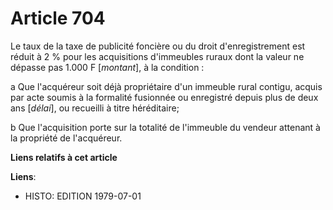 # Article 704

Le taux de la taxe de publicité foncière ou du droit d'enregistrement est réduit à 2 % pour les acquisitions d'immeubles
ruraux dont la valeur ne dépasse pas 1.000 F [*montant*], à la condition :

a  Que l'acquéreur soit déjà propriétaire d'un immeuble rural contigu, acquis par acte soumis à la formalité fusionnée ou
enregistré depuis plus de deux ans [*délai*], ou recueilli à titre héréditaire;

b  Que l'acquisition porte sur la totalité de l'immeuble du vendeur attenant à la propriété de l'acquéreur.

**Liens relatifs à cet article**

**Liens**:

  - HISTO: EDITION 1979-07-01

